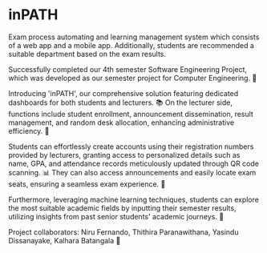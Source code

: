 # inPATH
Exam process automating and learning management system  which consists of a web app and a mobile app. Additionally,  students are recommended a suitable department based on  the exam results.

Successfully completed our 4th semester Software Engineering Project, which was developed as our semester project for Computer Engineering. 🎉

Introducing 'inPATH', our comprehensive solution featuring dedicated dashboards for both students and lecturers. 📚 On the lecturer side, functions include student enrollment, announcement dissemination, result management, and random desk allocation, enhancing administrative efficiency. 📝

Students can effortlessly create accounts using their registration numbers provided by lecturers, granting access to personalized details such as name, GPA, and attendance records meticulously updated through QR code scanning. 📊 They can also access announcements and easily locate exam seats, ensuring a seamless exam experience. 📍

Furthermore, leveraging machine learning techniques, students can explore the most suitable academic fields by inputting their semester results, utilizing insights from past senior students' academic journeys. 🧠

Project collaborators: Niru Fernando, Thithira Paranawithana, Yasindu Dissanayake, Kalhara Batangala 🤝
